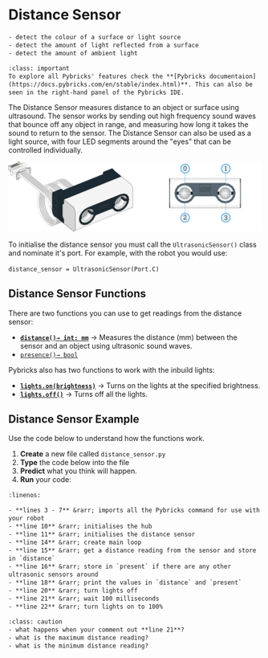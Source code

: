 # Distance Sensor

```{topic} In this lesson you will:
- detect the colour of a surface or light source
- detect the amount of light reflected from a surface
- detect the amount of ambient light
```

```{admonition} Pybrick Documentation
:class: important
To explore all Pybricks' features check the **[Pybricks documentaion](https://docs.pybricks.com/en/stable/index.html)**. This can also be seen in the right-hand panel of the Pybricks IDE.
```

The Distance Sensor measures distance to an object or surface using ultrasound. The sensor works by sending out high frequency sound waves that bounce off any object in range, and measuring how long it takes the sound to return to the sensor. The Distance Sensor can also be used as a light source, with four LED segments around the "eyes" that can be controlled individually.

![Distance Sensor](assets/sensor_ultrasonic_lights.png)

To initialise the distance sensor you must call the `UltrasonicSensor()` class and nominate it's port. For example, with the robot you would use:

`distance_sensor = UltrasonicSensor(Port.C)`

## Distance Sensor Functions

There are two functions you can use to get readings from the distance sensor:

- **[`distance()→ int: mm`](https://code.pybricks.com/static/docs/v2.7.0/pupdevices/ultrasonicsensor.html#pybricks.pupdevices.UltrasonicSensor.distance)** &rarr; Measures the distance (mm) between the sensor and an object using ultrasonic sound waves.
- [`presence()→ bool`](https://code.pybricks.com/static/docs/v2.7.0/pupdevices/ultrasonicsensor.html#pybricks.pupdevices.UltrasonicSensor.presence)

Pybricks also has two functions to work with the inbuild lights:

- **[`lights.on(brightness)`](https://code.pybricks.com/static/docs/v2.7.0/pupdevices/ultrasonicsensor.html#pybricks.pupdevices.UltrasonicSensor.lights.on)** &rarr; Turns on the lights at the specified brightness.
- **[`lights.off()`](https://code.pybricks.com/static/docs/v2.7.0/pupdevices/ultrasonicsensor.html#pybricks.pupdevices.UltrasonicSensor.lights.off)** &rarr; Turns off all the lights.

## Distance Sensor Example

Use the code below to understand how the functions work.

1. **Create** a new file called `distance_sensor.py`
2. **Type** the code below into the file
3. **Predict** what you think will happen.
4. **Run** your code:

```{literalinclude} ./python_files/distance_sensor.py
:linenos:
```

```{admonition} Investigate
- **lines 3 - 7** &rarr; imports all the Pybricks command for use with your robot
- **line 10** &rarr; initialises the hub
- **line 11** &rarr; initialises the distance sensor
- **line 14** &rarr; create main loop
- **line 15** &rarr; get a distance reading from the sensor and store in `distance`
- **line 16** &rarr; store in `present` if there are any other ultrasonic sensors around
- **line 18** &rarr; print the values in `distance` and `present`
- **line 20** &rarr; turn lights off
- **line 21** &rarr; wait 100 milliseconds
- **line 22** &rarr; turn lights on to 100%
```

```{admonition} Modify
:class: caution
- what happens when your comment out **line 21**?
- what is the maximum distance reading?
- what is the minimum distance reading?
```
